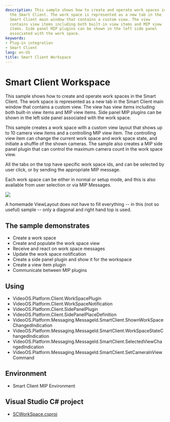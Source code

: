 ```yaml
---
description: This sample shows how to create and operate work spaces in
  the Smart Client. The work space is represented as a new tab in the
  Smart Client main window that contains a custom view. The view
  contains view items including both built-in view items and MIP view
  items. Side panel MIP plugins can be shown in the left side panel
  associated with the work space.
keywords:
- Plug-in integration
- Smart Client
lang: en-US
title: Smart Client Workspace
---
```


# Smart Client Workspace

This sample shows how to create and operate work spaces in the Smart
Client. The work space is represented as a new tab in the Smart Client
main window that contains a custom view. The view has view items
including both built-in view items and MIP view items. Side panel MIP
plugins can be shown in the left side panel associated with the work
space.

This sample creates a work space with a custom view layout that shows up
to 10 camera view items and a controlling MIP view item. The controlling
view item can change the current work space and work space state, and
initiate a shuffle of the shown cameras. The sample also creates a MIP
side panel plugin that can control the maximum camera count in the work
space view.

All the tabs on the top have specific work space ids, and can be
selected by user click, or by sending the appropriate MIP message.

Each work space can be either in normal or setup mode, and this is also
available from user selection or via MIP Messages.

![](SCWorkspace.png)

A homemade ViewLayout does not have to fill everything -- in this (not
so useful) sample -- only a diagonal and right hand top is used.

## The sample demonstrates

- Create a work space
- Create and populate the work space view
- Receive and react on work space messages
- Update the work space notification
- Create a side panel plugin and show it for the workspace
- Create a view item plugin
- Communicate between MIP plugins

## Using

- VideoOS.Platform.Client.WorkSpacePlugin
- VideoOS.Platform.Client.WorkSpaceNotification
- VideoOS.Platform.Client.SidePanelPlugin
- VideoOS.Platform.Client.SidePanelPlaceDefinition
- VideoOS.Platform.Messaging.MessageId.SmartClient.ShownWorkSpaceChangedIndication
- VideoOS.Platform.Messaging.MessageId.SmartClient.WorkSpaceStateChangedIndication
- VideoOS.Platform.Messaging.MessageId.SmartClient.SelectedViewChangedIndication
- VideoOS.Platform.Messaging.MessageId.SmartClient.SetCameraInViewCommand

## Environment

- Smart Client MIP Environment

## Visual Studio C\# project

- [SCWorkSpace.csproj](javascript:clone('https://github.com/milestonesys/mipsdk-samples-plugin','src/PluginSamples.sln');)
